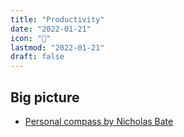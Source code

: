 ```yaml
---
title: "Productivity"
date: "2022-01-21"
icon: "🎨"
lastmod: "2022-01-21"
draft: false
---
```


## Big picture
* [Personal compass by Nicholas Bate](https://blog.strategicedge.co.uk/2008/09/personalcompass.html)